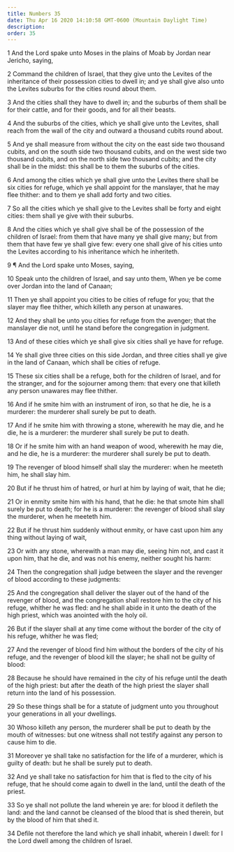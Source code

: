 ```yaml
---
title: Numbers 35
date: Thu Apr 16 2020 14:10:58 GMT-0600 (Mountain Daylight Time)
description: 
order: 35
---
```


<p>
  1 And the Lord spake unto Moses in the plains of Moab by Jordan near Jericho,
  saying,
</p>
<p>
  2 Command the children of Israel, that they give unto the Levites of the
  inheritance of their possession cities to dwell in; and ye shall give also
  unto the Levites suburbs for the cities round about them.
</p>
<p>
  3 And the cities shall they have to dwell in; and the suburbs of them shall be
  for their cattle, and for their goods, and for all their beasts.
</p>
<p>
  4 And the suburbs of the cities, which ye shall give unto the Levites, shall
  reach from the wall of the city and outward a thousand cubits round about.
</p>
<p>
  5 And ye shall measure from without the city on the east side two thousand
  cubits, and on the south side two thousand cubits, and on the west side two
  thousand cubits, and on the north side two thousand cubits; and the city shall
  be in the midst: this shall be to them the suburbs of the cities.
</p>
<p>
  6 And among the cities which ye shall give unto the Levites there shall be six
  cities for refuge, which ye shall appoint for the manslayer, that he may flee
  thither: and to them ye shall add forty and two cities.
</p>
<p>
  7 So all the cities which ye shall give to the Levites shall be forty and
  eight cities: them shall ye give with their suburbs.
</p>
<p>
  8 And the cities which ye shall give shall be of the possession of the
  children of Israel: from them that have many ye shall give many; but from them
  that have few ye shall give few: every one shall give of his cities unto the
  Levites according to his inheritance which he inheriteth.
</p>
<p>9 &#xB6; And the Lord spake unto Moses, saying,</p>
<p>
  10 Speak unto the children of Israel, and say unto them, When ye be come over
  Jordan into the land of Canaan;
</p>
<p>
  11 Then ye shall appoint you cities to be cities of refuge for you; that the
  slayer may flee thither, which killeth any person at unawares.
</p>
<p>
  12 And they shall be unto you cities for refuge from the avenger; that the
  manslayer die not, until he stand before the congregation in judgment.
</p>
<p>
  13 And of these cities which ye shall give six cities shall ye have for
  refuge.
</p>
<p>
  14 Ye shall give three cities on this side Jordan, and three cities shall ye
  give in the land of Canaan, which shall be cities of refuge.
</p>
<p>
  15 These six cities shall be a refuge, both for the children of Israel, and
  for the stranger, and for the sojourner among them: that every one that
  killeth any person unawares may flee thither.
</p>
<p>
  16 And if he smite him with an instrument of iron, so that he die, he is a
  murderer: the murderer shall surely be put to death.
</p>
<p>
  17 And if he smite him with throwing a stone, wherewith he may die, and he
  die, he is a murderer: the murderer shall surely be put to death.
</p>
<p>
  18 Or if he smite him with an hand weapon of wood, wherewith he may die, and
  he die, he is a murderer: the murderer shall surely be put to death.
</p>
<p>
  19 The revenger of blood himself shall slay the murderer: when he meeteth him,
  he shall slay him.
</p>
<p>
  20 But if he thrust him of hatred, or hurl at him by laying of wait, that he
  die;
</p>
<p>
  21 Or in enmity smite him with his hand, that he die: he that smote him shall
  surely be put to death; for he is a murderer: the revenger of blood shall slay
  the murderer, when he meeteth him.
</p>
<p>
  22 But if he thrust him suddenly without enmity, or have cast upon him any
  thing without laying of wait,
</p>
<p>
  23 Or with any stone, wherewith a man may die, seeing him not, and cast it
  upon him, that he die, and was not his enemy, neither sought his harm:
</p>
<p>
  24 Then the congregation shall judge between the slayer and the revenger of
  blood according to these judgments:
</p>
<p>
  25 And the congregation shall deliver the slayer out of the hand of the
  revenger of blood, and the congregation shall restore him to the city of his
  refuge, whither he was fled: and he shall abide in it unto the death of the
  high priest, which was anointed with the holy oil.
</p>
<span></span>
<p>
  26 But if the slayer shall at any time come without the border of the city of
  his refuge, whither he was fled;
</p>
<p>
  27 And the revenger of blood find him without the borders of the city of his
  refuge, and the revenger of blood kill the slayer; he shall not be guilty of
  blood:
</p>
<p>
  28 Because he should have remained in the city of his refuge until the death
  of the high priest: but after the death of the high priest the slayer shall
  return into the land of his possession.
</p>
<p>
  29 So these things shall be for a statute of judgment unto you throughout your
  generations in all your dwellings.
</p>
<p>
  30 Whoso killeth any person, the murderer shall be put to death by the mouth
  of witnesses: but one witness shall not testify against any person to cause
  him to die.
</p>
<p>
  31 Moreover ye shall take no satisfaction for the life of a murderer, which is
  guilty of death: but he shall be surely put to death.
</p>
<p>
  32 And ye shall take no satisfaction for him that is fled to the city of his
  refuge, that he should come again to dwell in the land, until the death of the
  priest.
</p>
<p>
  33 So ye shall not pollute the land wherein ye are: for blood it defileth the
  land: and the land cannot be cleansed of the blood that is shed therein, but
  by the blood of him that shed it.
</p>
<p>
  34 Defile not therefore the land which ye shall inhabit, wherein I dwell: for
  I the Lord dwell among the children of Israel.
</p>
